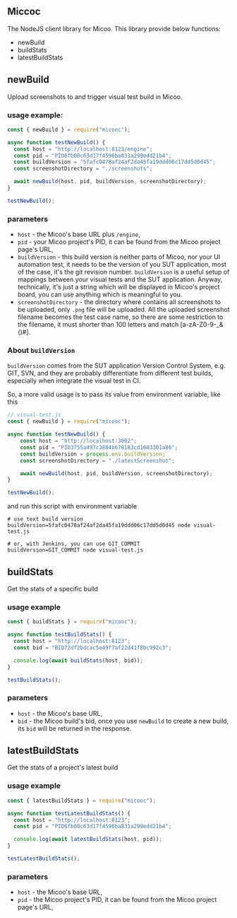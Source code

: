 Miccoc
--

The NodeJS client library for Micoo. This library provide below functions:
- newBuild
- buildStats
- latestBuildStats

## newBuild
Upload screenshots to and trigger visual test build in Micoo.

### usage example:
```javascript
const { newBuild } = require("micooc");

async function testNewBuild() {
  const host = "http://localhost:8123/engine";
  const pid = "PID6fb00c63d17f4596ba831a299edd21b4";
  const buildVersion = "5fafc0478af24af2da45fa19ddd06c17dd5d0d45";
  const screenshotDirectory = "./screenshots";

  await newBuild(host, pid, buildVersion, screenshotDirectory);
}

testNewBuild();
```
### parameters
* `host` - the Micoo's base URL plus `/engine`,
* `pid` - your Micoo project's PID, it can be found from the Micoo project page's URL,
* `buildVersion` - this build version is neither parts of Micoo, nor your UI automation test, it needs to be the version of you SUT application, most of the case, it's the git revision number. `buildVersion` is a useful setup of mappings between your visual tests and the SUT application. Anyway, technically, it's just a string which will be displayed in Micoo's project board, you can use anything which is meaningful to you.
* `screenshotDirectory` - the directory where contains all screenshots to be uploaded, only `.png` file will be uploaded. All the uploaded screenshot filename becomes the test case name, so there are some restriction to the filename, it must shorter than 100 letters and match [a-zA-Z0-9-_&()#].

### About `buildVersion`
`buildVersion` comes from the SUT application Version Control System, e.g. GIT, SVN, and they are probably differentiate from different test builds, especially when integrate the visual test in CI.

So, a more valid usage is to pass its value from environment variable, like this

```javascript
// visual-test.js
const { newBuild } = require("micooc");

async function testNewBuild() {
    const host = "http://localhost:3002";
    const pid = "PID3755a497c3884b678183cd1603301a86";
    const buildVersion = process.env.buildVersion;
    const screenshotDirectory = "./latestScreenshot";

    await newBuild(host, pid, buildVersion, screenshotDirectory);
}

testNewBuild();
```
and run this script with environment variable

```commandline
# use text build version
buildVersion=5fafc0478af24af2da45fa19ddd06c17dd5d0d45 node visual-test.js

# or, with Jenkins, you can use GIT_COMMIT
buildVersion=GIT_COMMIT node visual-test.js
```

## buildStats
Get the stats of a specific build

### usage example

```javascript
const { buildStats } = require("micooc");

async function testBuildStats() {
  const host = "http://localhost:8123";
  const bid = "BID72df2bdcac5e49f7af22d41f8bc992c3";

  console.log(await buildStats(host, bid));
}

testBuildStats();
```

### parameters

* `host` - the Micoo's base URL,
* `bid` - the Micoo build's bid, once you use `newBuild` to create a new build, its `bid` will be returned in the response.


## latestBuildStats
Get the stats of a project's latest build

### usage example

```javascript
const { latestBuildStats } = require("micooc");

async function testLatestBuildStats() {
  const host = "http://localhost:8123";
  const pid = "PID6fb00c63d17f4596ba831a299edd21b4";

  console.log(await latestBuildStats(host, pid));
}

testLatestBuildStats();
```
### parameters

* `host` - the Micoo's base URL,
* `pid` - the Micoo project's PID, it can be found from the Micoo project page's URL,
